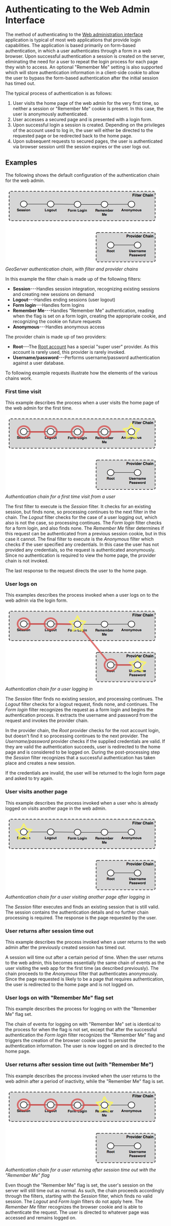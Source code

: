# Authenticating to the Web Admin Interface

The method of authenticating to the [Web administration interface](../../webadmin/index.md) application is typical of most web applications that provide login capabilities. The application is based primarily on form-based authentication, in which a user authenticates through a form in a web browser. Upon successful authentication a session is created on the server, eliminating the need for a user to repeat the login process for each page they wish to access. An optional "Remember Me" setting is also supported which will store authentication information in a client-side cookie to allow the user to bypass the form-based authentication after the initial session has timed out.

The typical process of authentication is as follows:

1.  User visits the home page of the web admin for the very first time, so neither a session or "Remember Me" cookie is present. In this case, the user is anonymously authenticated.
2.  User accesses a secured page and is presented with a login form.
3.  Upon successful login a session is created. Depending on the privileges of the account used to log in, the user will either be directed to the requested page or be redirected back to the home page.
4.  Upon subsequent requests to secured pages, the user is authenticated via browser session until the session expires or the user logs out.

## Examples

The following shows the default configuration of the authentication chain for the web admin.

![](images/auth_chain_web1.png)
*GeoServer authentication chain, with filter and provider chains*

In this example the filter chain is made up of the following filters:

-   **Session**---Handles session integration, recognizing existing sessions and creating new sessions on demand
-   **Logout**---Handles ending sessions (user logout)
-   **Form login**---Handles form logins
-   **Remember Me**---Handles "Remember Me" authentication, reading when the flag is set on a form login, creating the appropriate cookie, and recognizing the cookie on future requests
-   **Anonymous**---Handles anonymous access

The provider chain is made up of two providers:

-   **Root**---The [Root account](../root.md) has a special "super user" provider. As this account is rarely used, this provider is rarely invoked.
-   **Username/password**---Performs username/password authentication against a user database.

To following example requests illustrate how the elements of the various chains work.

### First time visit

This example describes the process when a user visits the home page of the web admin for the first time.

![](images/auth_chain_web2.png)
*Authentication chain for a first time visit from a user*

The first filter to execute is the *Session* filter. It checks for an existing session, but finds none, so processing continues to the next filter in the chain. The *Logout* filter checks for the case of a user logging out, which also is not the case, so processing continues. The *Form login* filter checks for a form login, and also finds none. The *Remember Me* filter determines if this request can be authenticated from a previous session cookie, but in this case it cannot. The final filter to execute is the *Anonymous* filter which checks if the user specified any credentials. In this case the user has not provided any credentials, so the request is authenticated anonymously. Since no authentication is required to view the home page, the provider chain is not invoked.

The last response to the request directs the user to the home page.

### User logs on

This examples describes the process invoked when a user logs on to the web admin via the login form.

![](images/auth_chain_web3.png)
*Authentication chain for a user logging in*

The *Session* filter finds no existing session, and processing continues. The *Logout* filter checks for a logout request, finds none, and continues. The *Form login* filter recognizes the request as a form login and begins the authentication process. It extracts the username and password from the request and invokes the provider chain.

In the provider chain, the *Root* provider checks for the root account login, but doesn't find it so processing continues to the next provider. The *Username/password* provider checks if the supplied credentials are valid. If they are valid the authentication succeeds, user is redirected to the home page and is considered to be logged on. During the post-processing step the *Session* filter recognizes that a successful authentication has taken place and creates a new session.

If the credentials are invalid, the user will be returned to the login form page and asked to try again.

### User visits another page

This example describes the process invoked when a user who is already logged on visits another page in the web admin.

![](images/auth_chain_web4.png)
*Authentication chain for a user visiting another page after logging in*

The *Session* filter executes and finds an existing session that is still valid. The session contains the authentication details and no further chain processing is required. The response is the page requested by the user.

### User returns after session time out

This example describes the process invoked when a user returns to the web admin after the previously created session has timed out.

A session will time out after a certain period of time. When the user returns to the web admin, this becomes essentially the same chain of events as the user visiting the web app for the first time (as described previously). The chain proceeds to the *Anonymous* filter that authenticates anonymously. Since the page requested is likely to be a page that requires authentication, the user is redirected to the home page and is not logged on.

### User logs on with "Remember Me" flag set

This example describes the process for logging on with the "Remember Me" flag set.

The chain of events for logging on with "Remember Me" set is identical to the process for when the flag is not set, except that after the successful authentication the *Form login* filter recognizes the "Remember Me" flag and triggers the creation of the browser cookie used to persist the authentication information. The user is now logged on and is directed to the home page.

### User returns after session time out (with "Remember Me")

This example describes the process invoked when the user returns to the web admin after a period of inactivity, while the "Remember Me" flag is set.

![](images/auth_chain_web5.png)
*Authentication chain for a user returning after session time out with the "Remember Me" flag*

Even though the "Remember Me" flag is set, the user's session on the server will still time out as normal. As such, the chain proceeds accordingly through the filters, starting with the *Session* filter, which finds no valid session. The *Logout* and *Form login* filters do not apply here. The *Remember Me* filter recognizes the browser cookie and is able to authenticate the request. The user is directed to whatever page was accessed and remains logged on.
